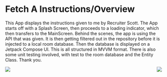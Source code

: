 # Fetch A Instructions/Overview

This App displays the instructions given to me by Recruiter Scott. The App starts off with a Splash Screen, then proceeds to a loading indicator, which then transfers to the MainScreen. Behind the scenes, the app is using the API that was given. It is then getting filtered out in the repository before it is injected to a local room database. Then the database is displayed on a Jetpack Compose UI. This is all structured in MVVM format. There is also some unit testing involved, with test to the room database and the Entity Class. Thank you.


<img align = "left" src = "![](FAPICS/Screenshot%202022-08-06%20123536.jpg)"> <img align = "right" src = "![](FAPICS/Screenshot%202022-08-06%20123507.jpg)">
